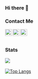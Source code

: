 ### Hi there 👋

<!--
**Rb-wahid/Rb-wahid** is a ✨ _special_ ✨ repository because its `README.md` (this file) appears on your GitHub profile.

Here are some ideas to get you started:

- 🔭 I’m currently working on ...
- 🌱 I’m currently learning ...
- 👯 I’m looking to collaborate on ...
- 🤔 I’m looking for help with ...
- 💬 Ask me about ...
- 📫 How to reach me: ...
- 😄 Pronouns: ...
- ⚡ Fun fact: ...
-->


### Contact Me
[<img align="left" alt="Rb-wahid | LinkedIn" width="22px" src="https://cdn.jsdelivr.net/npm/simple-icons@v3/icons/linkedin.svg" />](https://www.linkedin.com/in/rb-wahid/)
[<img align="left" alt="Rb_wahid | Twitter" width="22px" src="https://cdn.jsdelivr.net/npm/simple-icons@3.13.0/icons/twitter.svg" />](https://twitter.com/Rb_wahid)
[<img align="left" alt="Rb_wahid | Codewars" width="22px" src="https://cdn.jsdelivr.net/npm/simple-icons@3.13.0/icons/codewars.svg" />](https://github.com/Rb-wahid)


<br><br>
### Stats
<img align="left" src="https://github-readme-stats.codestackr.vercel.app/api?username=Rb-wahid&show_icons=true&hide_border=true" /> <br><br>
[![Top Langs](https://github-readme-stats.vercel.app/api/top-langs/?username=Rb-wahid)](https://github.com/Rb-wahid)

